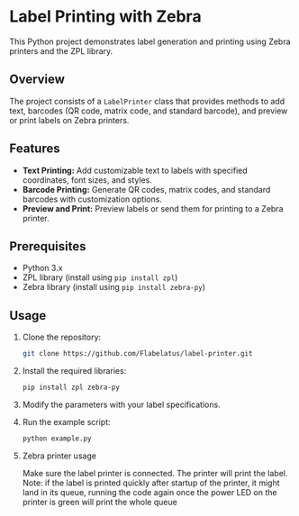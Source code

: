 # Label Printing with Zebra

This Python project demonstrates label generation and printing using Zebra printers and the ZPL library.

## Overview

The project consists of a `LabelPrinter` class that provides methods to add text, barcodes (QR code, matrix code, and standard barcode), and preview or print labels on Zebra printers.

## Features

- **Text Printing:** Add customizable text to labels with specified coordinates, font sizes, and styles.
- **Barcode Printing:** Generate QR codes, matrix codes, and standard barcodes with customization options.
- **Preview and Print:** Preview labels or send them for printing to a Zebra printer.

## Prerequisites

- Python 3.x
- ZPL library (install using `pip install zpl`)
- Zebra library (install using `pip install zebra-py`)

## Usage

1. Clone the repository:

    ```bash
    git clone https://github.com/Flabelatus/label-printer.git
    ```

2. Install the required libraries:

    ```bash
    pip install zpl zebra-py
    ```

3. Modify the parameters with your label specifications.

4. Run the example script:

    ```bash
    python example.py
    ```

5. Zebra printer usage

   Make sure the label printer is connected. The printer will print the label.
   Note: if the label is printed quickly after startup of the printer, it might land in its queue, running the code again once the power LED on the printer is green will print the whole queue